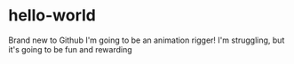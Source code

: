 # hello-world
Brand new to Github
I'm going to be an animation rigger!
I'm struggling, but it's going to be fun and rewarding
